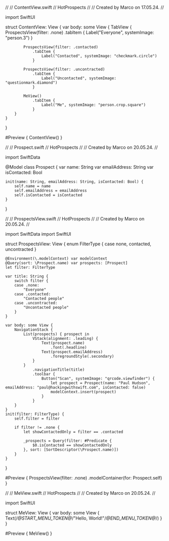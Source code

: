//
//  ContentView.swift
//  HotProspects
//
//  Created by Marco on 17.05.24.
//

import SwiftUI

struct ContentView: View {
    var body: some View {
        TabView {
            ProspectsView(filter: .none)
                .tabItem {
                    Label("Everyone", systemImage: "person.3")
                }
            
            ProspectsView(filter: .contacted)
                .tabItem {
                    Label("Contacted", systemImage: "checkmark.circle")
                }
            
            ProspectsView(filter: .uncontracted)
                .tabItem {
                    Label("Uncontacted", systemImage: "questionmark.diamond")
                }
            
            MeView()
                .tabItem {
                    Label("Me", systemImage: "person.crop.square")
                }
        }
    }
}

#Preview {
    ContentView()
}

//
//  Prospect.swift
//  HotProspects
//
//  Created by Marco on 20.05.24.
//

import SwiftData

@Model
class Prospect {
    var name: String
    var emailAddress: String
    var isContacted: Bool
    
    init(name: String, emailAddress: String, isContacted: Bool) {
        self.name = name
        self.emailAddress = emailAddress
        self.isContacted = isContacted
    }
}

//
//  ProspectsView.swift
//  HotProspects
//
//  Created by Marco on 20.05.24.
//

import SwiftData
import SwiftUI

struct ProspectsView: View {
    enum FilterType {
        case none, contacted, uncontracted
    }
    
    @Environment(\.modelContext) var modelContext
    @Query(sort: \Prospect.name) var prospects: [Prospect]
    let filter: FilterType
    
    var title: String {
        switch filter {
        case .none:
            "Everyone"
        case .contacted:
            "Contacted people"
        case .uncontracted:
            "Uncontacted people"
        }
    }
    
    var body: some View {
        NavigationStack {
            List(prospects) { prospect in
                VStack(alignment: .leading) {
                    Text(prospect.name)
                        .font(.headline)
                    Text(prospect.emailAddress)
                        .foregroundStyle(.secondary)
                }
            }
                .navigationTitle(title)
                .toolbar {
                    Button("Scan", systemImage: "qrcode.viewfinder") {
                        let prospect = Prospect(name: "Paul Hudson", emailAddress: "paul@hackingwithswift.com", isContacted: false)
                        modelContext.insert(prospect)
                    }
                }
        }
    }
    init(filter: FilterType) {
        self.filter = filter
        
        if filter != .none {
            let showContactedOnly = filter == .contacted
            
            _prospects = Query(filter: #Predicate {
                $0.isContacted == showContactedOnly
            }, sort: [SortDescriptor(\Prospect.name)])
        }
    }
}

#Preview {
    ProspectsView(filter: .none)
        .modelContainer(for: Prospect.self)
}

//
//  MeView.swift
//  HotProspects
//
//  Created by Marco on 20.05.24.
//

import SwiftUI

struct MeView: View {
    var body: some View {
        Text(/*@START_MENU_TOKEN@*/"Hello, World!"/*@END_MENU_TOKEN@*/)
    }
}

#Preview {
    MeView()
}

